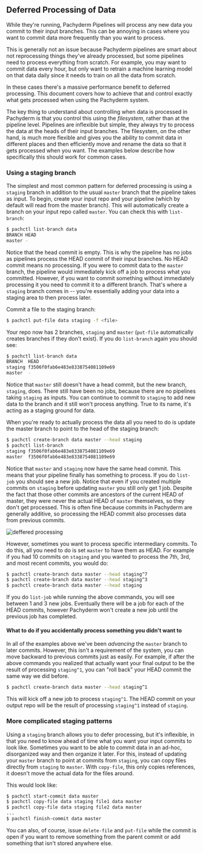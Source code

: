 ## Deferred Processing of Data

While they're running, Pachyderm Pipelines will process any new data you
commit to their input branches. This can be annoying in cases where you
want to commit data more frequently than you want to process.

This is generally not an issue because Pachyderm pipelines are smart about
not reprocessing things they've already processed, but some pipelines need
to process everything from scratch. For example, you may want to commit
data every hour, but only want to retrain a machine learning model on that
data daily since it needs to train on all the data from scratch.

In these cases there's a massive performance benefit to deferred
processing. This document covers how to achieve that and control exactly
what gets processed when using the Pachyderm system.

The key thing to understand about controlling when data is processed in
Pachyderm is that you control this using the _filesystem_, rather than at
the pipeline level. Pipelines are inflexible but simple, they always try
to process the data at the heads of their input branches. The filesystem,
on the other hand, is much more flexible and gives you the ability to
commit data in different places and then efficiently move and rename the
data so that it gets processed when you want. The examples below describe
how specifically this should work for common cases.

### Using a staging branch

The simplest and most common pattern for deferred processing is using
a `staging` branch in addition to the usual `master` branch that the
pipeline takes as input. To begin, create your input repo and your
pipeline (which by default will read from the master branch). This will
automatically create a branch on your input repo called `master`. You can
check this with `list-branch`:

```sh
$ pachctl list-branch data
BRANCH HEAD
master -
```

Notice that the head commit is empty. This is why the pipeline has no jobs
as pipelines process the HEAD commit of their input branches. No HEAD
commit means no processing. If you were to commit data to the `master`
branch, the pipeline would immediately kick off a job to process what you
committed. However, if you want to commit something without immediately
processing it you need to commit it to a different branch. That's where
a `staging` branch comes in -- you're essentially adding your data into
a staging area to then process later.

Commit a file to the staging branch:

```sh
$ pachctl put-file data staging -f <file>
```

Your repo now has 2 branches, `staging` and `master` (`put-file`
automatically creates branches if they don't exist). If you do
`list-branch` again you should see:

```sh
$ pachctl list-branch data
BRANCH  HEAD
staging f3506f0fab6e483e8338754081109e69
master  -
```

Notice that `master` still doesn't have a head commit, but the new branch,
`staging`, does. There still have been no jobs, because there are no
pipelines taking `staging` as inputs. You can continue to commit to
`staging` to add new data to the branch and it still won't process
anything. True to its name, it's acting as a staging ground for data.

When you're ready to actually process the data all you need to do is
update the master branch to point to the head of the staging branch:

```sh
$ pachctl create-branch data master --head staging
$ pachctl list-branch
staging f3506f0fab6e483e8338754081109e69
master  f3506f0fab6e483e8338754081109e69
```

Notice that `master` and `staging` now have the same head commit. This
means that your pipeline finally has something to process. If you do
`list-job` you should see a new job. Notice that even if you created
multiple commits on `staging` before updating `master` you still only get
1 job. Despite the fact that those other commits are ancestors of the
current HEAD of master, they were never the actual HEAD of `master`
themselves, so they don't get processed. This is often fine because
commits in Pachyderm are generally additive, so processing the HEAD commit
also processes data from previous commits.

![deffered processing](deferred_processing.gif)

However, sometimes you want to
process specific intermediary commits. To do this, all you need to do is
set `master` to have them as HEAD. For example if you had 10 commits on
`staging` and you wanted to process the 7th, 3rd, and most recent
commits, you would do:

```sh
$ pachctl create-branch data master --head staging^7
$ pachctl create-branch data master --head staging^3
$ pachctl create-branch data master --head staging
```

If you do `list-job` while running the above commands, you will see
between 1 and 3 new jobs. Eventually there will be a job for each of the
HEAD commits, however Pachyderm won't create a new job until the previous
job has completed.

#### What to do if you accidentally process something you didn't want to

In all of the examples above we've been *advancing* the `master` branch to
later commits. However, this isn't a requirement of the system, you can
move backward to previous commits just as easily. For example, if after
the above commands you realized that actually want your final output to be
the result of processing `staging^1`, you can "roll back" your HEAD commit
the same way we did before.

```sh
$ pachctl create-branch data master --head staging^1
```

This will kick off a new job to process `staging^1`. The HEAD commit on
your output repo will be the result of processing `staging^1` instead of
`staging`.

### More complicated staging patterns

Using a `staging` branch allows you to defer processing, but it's
inflexible, in that you need to know ahead of time what you want your
input commits to look like. Sometimes you want to be able to commit data
in an ad-hoc, disorganized way and then organize it later. For this,
instead of updating your `master` branch to point at commits from
`staging`, you can copy files directly from `staging` to `master`. With
`copy-file`, this only copies references, it doesn't move the actual data
for the files around.

This would look like:

```sh
$ pachctl start-commit data master
$ pachctl copy-file data staging file1 data master
$ pachctl copy-file data staging file2 data master
...
$ pachctl finish-commit data master
```

You can also, of course, issue `delete-file` and `put-file` while the commit is
open if you want to remove something from the parent commit or add something
that isn't stored anywhere else.
